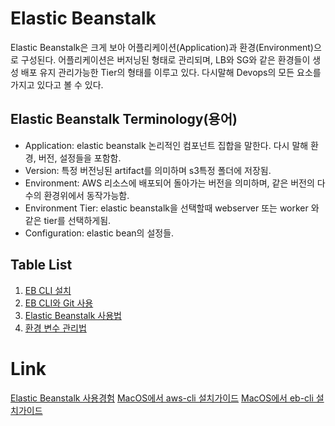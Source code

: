 # Elastic Beanstalk 
Elastic Beanstalk은 크게 보아 어플리케이션(Application)과 환경(Environment)으로 구성된다. 어플리케이션은 버저닝된 형태로 관리되며, LB와 SG와 같은 환경들이 생성 배포 유지 관리가능한 Tier의 형태를 이루고 있다. 다시말해 Devops의 모든 요소를 가지고 있다고 볼 수 있다.


## Elastic Beanstalk Terminology(용어)
- Application: elastic beanstalk 논리적인 컴포넌트 집합을 말한다. 다시 말해 환경, 버전, 설정들을 포함함.
- Version: 특정 버전닝된 artifact를 의미하며 s3특정 폴더에 저장됨.
- Environment: AWS 리소스에 배포되어 돌아가는 버전을 의미하며, 같은 버전의 다수의 환경위에서 동작가능함.
- Environment Tier: elastic beanstalk을 선택할때 webserver 또는 worker 와 같은 tier를 선택하게됨.
- Configuration: elastic bean의 설정들.


## Table List
1. [EB CLI 설치](./docs/ebcli-install.md)
2. [EB CLI와 Git 사용](./docs/ebcli-git.md)
3. [Elastic Beanstalk 사용법](./docs/ebcli-deploy.md)
4. [환경 변수 관리법](./docs/ebcli-environment-variable.md)


# Link
[Elastic Beanstalk 사용경험](http://yonguri.tistory.com/entry/AWS-AWS-Elastic-beanstalk-%EC%9D%84-%EC%9D%B4%EC%9A%A9%ED%95%9C-%EC%9B%B9%EC%96%B4%ED%94%8C%EB%A6%AC%EC%BC%80%EC%9D%B4%EC%85%98-%EA%B5%AC%EC%B6%95-1)
[MacOS에서 aws-cli 설치가이드](https://docs.aws.amazon.com/ko_kr/cli/latest/userguide/cli-install-macos.html)
[MacOS에서 eb-cli 설치가이드](https://docs.aws.amazon.com/ko_kr/elasticbeanstalk/latest/dg/eb-cli3-install-osx.html)

